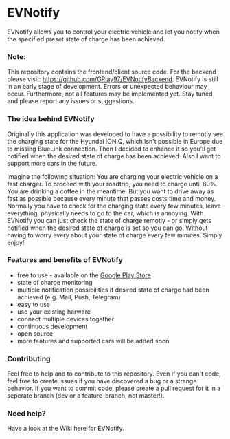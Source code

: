 # EVNotify
EVNotify allows you to control your electric vehicle and let you notify when the specified preset state of charge has been achieved.

### Note:
This repository contains the frontend/client source code. For the backend please visit: https://github.com/GPlay97/EVNotifyBackend.
EVNotify is still in an early stage of development. Errors or unexpected behaviour may occur. Furthermore, not all features may be implemented yet.
Stay tuned and please report any issues or suggestions.

### The idea behind EVNotify
Originally this application was developed to have a possibility to remotly see the charging state for the Hyundai IONIQ, which isn't possible in Europe due to missing BlueLink connection.
Then I decided to enhance it so you'll get notified when the desired state of charge has been achieved. Also I want to support more cars in the future.

Imagine the following situation:
You are charging your electric vehicle on a fast charger. To proceed with your roadtrip, you need to charge until 80%. You are drinking a coffee in the meantime. But you want to drive away as fast as possible because every minute that passes costs time and money. Normally you have to check for the charging state every few minutes, leave everything, physically needs to go to the car, which is annoying.
With EVNotify you can just check the state of charge remotly - or simply gets notified when the desired state of charge is set so you can go. Without having to worry every about your state of charge every few minutes. Simply enjoy!

### Features and benefits of EVNotify
- free to use - available on the [Google Play Store](https://play.google.com/store/apps/details?id=com.evnotify.app)
- state of charge monitoring
- multiple notification possibilities if desired state of charge had been achieved (e.g. Mail, Push, Telegram)
- easy to use
- use your existing harware
- connect multiple devices together
- continuous development
- open source
- more features and supported cars will be added soon

### Contributing
Feel free to help and to contribute to this repository. Even if you can't code, feel free to create issues if you have discovered a bug or a strange behavior. If you want to commit code, please create a pull request for it in a seperate branch (dev or a feature-branch, not master!).

### Need help?
Have a look at the Wiki here for EVNotify.
